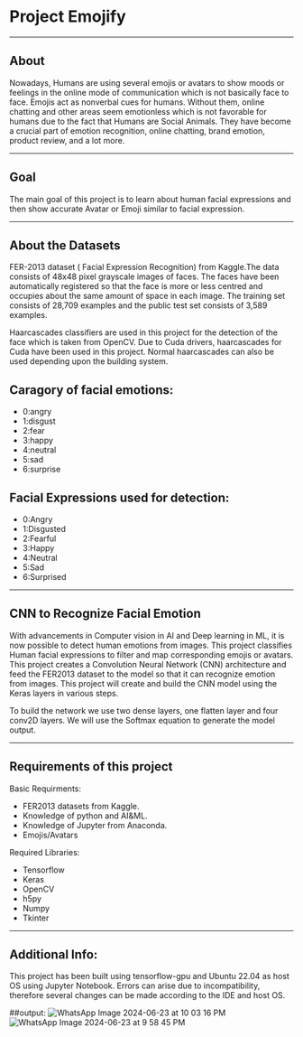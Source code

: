 # Project Emojify
------------------------------------------------------------------------

## About
Nowadays, Humans are using several emojis or avatars to show moods or feelings in the online mode of communication which is not basically face to face. Emojis act as nonverbal cues for humans. Without them, online chatting and other areas seem emotionless which is not favorable for humans due to the fact that Humans are Social Animals. They have become a crucial part of emotion recognition, online chatting, brand emotion, product review, and a lot more.

------------------------------------------------------------------------

## Goal
The main goal of this project is to learn about human facial expressions and then show accurate Avatar or Emoji similar to facial expression.

------------------------------------------------------------------------

## About the Datasets
FER-2013 dataset ( Facial Expression Recognition) from Kaggle.The data consists of 48x48 pixel grayscale images of faces. The faces have been automatically registered so that the face is more or less centred and occupies about the same amount of space in each image. The training set consists of 28,709 examples and the public test set consists of 3,589 examples.

Haarcascades classifiers are used in this project for the detection of the face which is taken from OpenCV. Due to Cuda drivers, haarcascades for Cuda have been used in this project. Normal haarcascades
can also be used depending upon the building system.

## Caragory of facial emotions:

- 0:angry
- 1:disgust
- 2:fear
- 3:happy
- 4:neutral
- 5:sad
- 6:surprise

## Facial Expressions used for detection:
- 0:Angry
- 1:Disgusted
- 2:Fearful
- 3:Happy
- 4:Neutral
- 5:Sad
- 6:Surprised

------------------------------------------------------------------------

## CNN to Recognize Facial Emotion
With advancements in Computer vision in AI and Deep learning in ML, it is now possible to detect human emotions from images. This project classifies Human facial expressions to filter and map corresponding emojis or avatars. This project creates a Convolution Neural Network (CNN) architecture and feed the FER2013 dataset to the model so that it can recognize emotion from images. This project will create and build the CNN model using the Keras layers in various steps.

To build the network we use two dense layers, one flatten layer and four conv2D layers. We will use the Softmax equation to generate the model output.

------------------------------------------------------------------------

## Requirements of this project
Basic Requirments:
- FER2013 datasets from Kaggle.
- Knowledge of python and AI&ML.
- Knowledge of Jupyter from Anaconda.
- Emojis/Avatars

Required Libraries:
- Tensorflow
- Keras
- OpenCV
- h5py
- Numpy
- Tkinter

------------------------------------------------------------------------

## Additional Info:
This project has been built using tensorflow-gpu and Ubuntu 22.04 as host OS using Jupyter Notebook. Errors can arise due to incompatibility, therefore several changes can be made according to the IDE and host OS.

##output:
![WhatsApp Image 2024-06-23 at 10 03 16 PM](https://github.com/sandeepgoudmacha/Predicting-Software-Dev-Salary/assets/143279752/b74038d1-a6d3-4c58-9044-b70b3b3dd6a2)
![WhatsApp Image 2024-06-23 at 9 58 45 PM](https://github.com/sandeepgoudmacha/Predicting-Software-Dev-Salary/assets/143279752/40c66329-8776-42f3-84e6-2c5fefaf3798)

